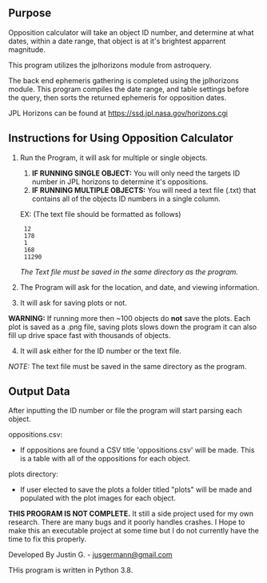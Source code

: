 ## Purpose

Opposition calculator will take an object ID number, and determine at what
dates, within a date range, that object is at it's brightest apparrent 
magnitude.

This program utilizes the jplhorizons module from astroquery.

The back end ephemeris gathering is completed using the jplhorizons module.
This program compiles the date range, and table settings before the query,
then sorts the returned ephemeris for opposition dates. 

JPL Horizons can be found at https://ssd.jpl.nasa.gov/horizons.cgi


## Instructions for Using Opposition Calculator
1. Run the Program, it will ask for multiple or single objects.
    1. **IF RUNNING SINGLE OBJECT:** You will only need the targets ID number in 
        JPL horizons to determine it's oppositions.
    2. **IF RUNNING MULTIPLE OBJECTS:** You will need a text file (.txt) that 
        contains all of the objects ID numbers in a single column.
            
    EX: (The text file should be formatted as follows)
            
        12
        178
        1
        168
        11290
    
    
    
    _The Text file must be saved in the same directory as the program._
                
2. The Program will ask for the location, and date, and viewing information.
3. It will ask for saving plots or not.
        
**WARNING:** If running more then ~100 objects do **not** save the plots. Each
plot is saved as a .png file, saving plots slows down the program
it can also fill up drive space fast with thousands of objects.

4. It will ask either for the ID number or the text file. 

_NOTE:_ The text file must be saved in the same directory as the program.


## Output Data

After inputting the ID number or file the program will start parsing each
object. 

oppositions.csv:

* If oppositions are found a CSV title 'oppositions.csv' will be made. 
This is a table with all of the oppositions for each object. 


plots directory:

* If user elected to save the plots a folder titled "plots" will be made
and populated with the plot images for each object.



**THIS PROGRAM IS NOT COMPLETE.** It still a side project used for my own research. 
There are many bugs and it poorly handles crashes. I Hope to make this an 
executable project at some time but I do not currently have the time to fix 
this properly. 



Developed By Justin G. - jusgermann@gmail.com
	
THis program is written in Python 3.8.
